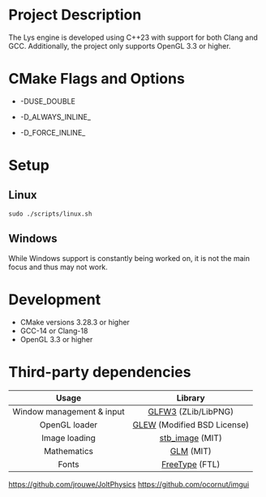 # Project Description

The Lys engine is developed using C++23 with support for both Clang and GCC. Additionally, the project only supports OpenGL 3.3 or higher.

# CMake Flags and Options

- -DUSE_DOUBLE

- -D_ALWAYS_INLINE_

- -D_FORCE_INLINE_

# Setup

## Linux

```
sudo ./scripts/linux.sh
```

## Windows

While Windows support is constantly being worked on, it is not the main focus and thus may not work.

# Development

- CMake versions 3.28.3 or higher
- GCC-14 or Clang-18
- OpenGL 3.3 or higher

# Third-party dependencies

|           Usage           |                                    Library                                    |
|:-------------------------:|:-----------------------------------------------------------------------------:|
| Window management & input |                 [GLFW3](https://www.glfw.org/) (ZLib/LibPNG)                  |
|       OpenGL loader       | [GLEW](https://github.com/nigels-com/glew/tree/master) (Modified BSD License) |
|       Image loading       |              [stb_image](https://github.com/nothings/stb) (MIT)               |
|        Mathematics        |                  [GLM](https://github.com/g-truc/glm) (MIT)                   |
|           Fonts           |    [FreeType](https://download.savannah.gnu.org/releases/freetype/) (FTL)     |


https://github.com/jrouwe/JoltPhysics
https://github.com/ocornut/imgui